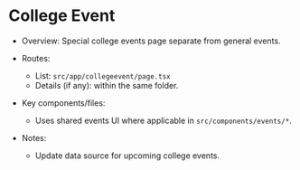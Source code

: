 # College Event

- Overview: Special college events page separate from general events.

- Routes:
  - List: `src/app/collegeevent/page.tsx`
  - Details (if any): within the same folder.

- Key components/files:
  - Uses shared events UI where applicable in `src/components/events/*`.

- Notes:
  - Update data source for upcoming college events.
